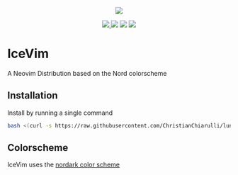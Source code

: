 <p align="center"><a href="https://www.nordtheme.com" target="_blank"><img src="https://raw.githubusercontent.com/jackm245/icevim/media/iceberg.png?sanitize=true"/></a></p>

<p align="center">
  <a href="https://github.com/jackm245/"><img src="https://img.shields.io/badge/author-Jack%20Morgan-lightblue"/>
  <a href="https://github.com/jackm245/nordark.nvim/"><img src="https://img.shields.io/badge/build-passing-lightblue"/></a>
  <a href="https://github.com/jackm245/nordark.nvim/"><img src="https://img.shields.io/badge/version-v1.0-lightblue"/></a>
  <a href="https://github.com/jackm245/nordark.nvim/blob/main/LICENSE"><img src="https://img.shields.io/badge/license-MIT-lightblue"/></a>
</p>

# IceVim
 A Neovim Distribution based on the Nord colorscheme

## Installation

Install by running a single command
<br>
``` bash
bash <(curl -s https://raw.githubusercontent.com/ChristianChiarulli/lunarvim/master/utils/installer/install.sh)
```

## Colorscheme
IceVim uses the [nordark color scheme](https://github.com/jackm245/nordark.nvim)
